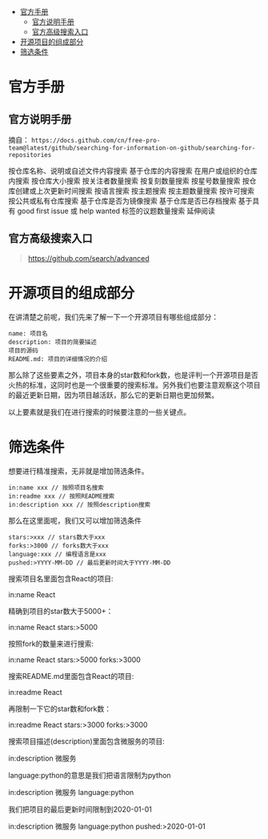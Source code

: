 <!-- TOC -->

- [官方手册](#官方手册)
  - [官方说明手册](#官方说明手册)
  - [官方高级搜索入口](#官方高级搜索入口)
- [开源项目的组成部分](#开源项目的组成部分)
- [筛选条件](#筛选条件)

<!-- /TOC -->

# 官方手册

## 官方说明手册

摘自： ```https://docs.github.com/cn/free-pro-team@latest/github/searching-for-information-on-github/searching-for-repositories```

按仓库名称、说明或自述文件内容搜索
基于仓库的内容搜索
在用户或组织的仓库内搜索
按仓库大小搜索
按关注者数量搜索
按复刻数量搜索
按星号数量搜索
按仓库创建或上次更新时间搜索
按语言搜索
按主题搜索
按主题数量搜索
按许可搜索
按公共或私有仓库搜索
基于仓库是否为镜像搜索
基于仓库是否已存档搜索
基于具有 good first issue 或 help wanted 标签的议题数量搜索
延伸阅读

## 官方高级搜索入口

>https://github.com/search/advanced



# 开源项目的组成部分

在讲清楚之前呢，我们先来了解一下一个开源项目有哪些组成部分：

    name: 项目名
    description: 项目的简要描述
    项目的源码
    README.md: 项目的详细情况的介绍

那么除了这些要素之外，项目本身的star数和fork数，也是评判一个开源项目是否火热的标准，这同时也是一个很重要的搜索标准。另外我们也要注意观察这个项目的最近更新日期，因为项目越活跃，那么它的更新日期也更加频繁。

以上要素就是我们在进行搜索的时候要注意的一些关键点。




# 筛选条件

想要进行精准搜索，无非就是增加筛选条件。

    in:name xxx // 按照项目名搜索
    in:readme xxx // 按照README搜索
    in:description xxx // 按照description搜索

那么在这里面呢，我们又可以增加筛选条件

    stars:>xxx // stars数大于xxx
    forks:>3000 // forks数大于xxx
    language:xxx // 编程语言是xxx
    pushed:>YYYY-MM-DD // 最后更新时间大于YYYY-MM-DD



搜索项目名里面包含React的项目:

in:name React


精确到项目的star数大于5000+：


in:name React stars:>5000

按照fork的数量来进行搜索:

in:name React stars:>5000 forks:>3000

搜索README.md里面包含React的项目:

 in:readme React

 再限制一下它的star数和fork数：

 in:readme React stars:>3000 forks:>3000

 搜索项目描述(description)里面包含微服务的项目:

 in:description 微服务

 language:python的意思是我们把语言限制为python

 in:description 微服务 language:python

我们把项目的最后更新时间限制到2020-01-01

in:description 微服务 language:python pushed:>2020-01-01

